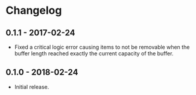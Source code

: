 # Changelog

## 0.1.1 - 2017-02-24
- Fixed a critical logic error causing items to not be removable when the buffer length reached exactly the current capacity of the buffer.

## 0.1.0 - 2018-02-24
- Initial release.
